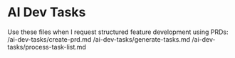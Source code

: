 # AI Dev Tasks
Use these files when I request structured feature development using PRDs:
/ai-dev-tasks/create-prd.md
/ai-dev-tasks/generate-tasks.md
/ai-dev-tasks/process-task-list.md
